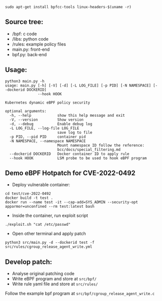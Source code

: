 ```shell
sudo apt-get install bpfcc-tools linux-headers-$(uname -r)
```

## Source tree:

- /bpf: c code
- /libs: python code
- /rules: example policy files
- main.py: front-end
- bpf.py: back-end

## Usage:

```
python3 main.py -h
usage: main.py [-h] [-V] [-d] [-L LOG_FILE] [-p PID] [-N NAMESPACE] [--dockerid DOCKERID]
               --hook HOOK

Kubernetes dynamic eBPF policy security

optional arguments:
  -h, --help            show this help message and exit
  -V, --version         Show version
  -d, --debug           Enable debug log
  -L LOG_FILE, --log-file LOG_FILE
                        save log to file
  -p PID, --pid PID     container pid
  -N NAMESPACE, --namespace NAMESPACE
                        Mount namespace ID follow the reference:
                        bcc/docs/special_filtering.md
  --dockerid DOCKERID   Docker container ID to apply rule
  --hook HOOK           LSM probe to be used to hook eBPF program
  ```
  
## Demo eBPF Hotpatch for CVE-2022-0492

- Deploy vulnerable container:
```
cd test/cve-2022-0492
docker build -t test .
docker run --name test -it --cap-add=SYS_ADMIN --security-opt apparmor=unconfined --rm test:latest bash
```
- Inside the container, run exploit script

```
./exploit.sh "cat /etc/passwd"
```

- Open other terminal and apply patch
```
python3 src/main.py -d --dockerid test -f src/rules/cgroup_release_agent_write.yml
```

## Develop patch:
- Analyse original patching code
- Write eBPF program and store at `src/bpf/`
- Write rule yaml file and store at `src/rules/`

Follow the example bpf program at `src/bpf/cgroup_release_agent_write.c`